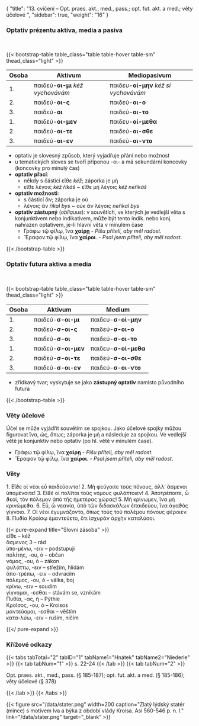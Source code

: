 {
    "title": "13. cvičení – Opt. praes. akt., med., pass.; opt. fut. akt. a med.; věty účelové ",
    "sidebar": true,
    "weight": "16"
}

### Optativ prézentu aktiva, media a pasiva

</br>

{{< bootstrap-table table_class="table table-hover table-sm" thead_class="light" >}}

| Osoba | Aktivum                           | Mediopasivum                          |
| ----- | --------------------------------- | ------------------------------------- |
| 1.    | παιδεύ-**οι-μι** *kéž vychovávám* | παιδευ-**οί-μην** *kéž si vychovávám* |
| 2.    | παιδεύ-**οι-ς**                   | παιδεύ-**οι-ο**                       |
| 3.    | παιδεύ-**οι**                     | παιδεύ-**οι-το**                      |
| 1.    | παιδεύ-**οι-μεν**                 | παιδευ-**οί-μεθα**                    |
| 2.    | παιδεύ-**οι-τε**                  | παιδεύ-**οι-σθε**                     |
| 3.    | παιδεύ-**οι-εν**                  | παιδεύ-**οι-ντο**                     |

- optativ je slovesný způsob, který vyjadřuje přání nebo možnost
- u tematických sloves se tvoří příponou -οι- a má sekundární koncovky (koncovky pro minulý čas)
- **optativ přací**: 
  - někdy s částicí εἴθε *kéž*; záporka je μή
  - εἴθε λέγοις *kéž říkáš* ~ εἴθε μὴ λέγοις *kéž neříkáš*
- **optativ možnosti**: 
  - s částicí ἄν; záporka je οὐ 
  - λέγοις ἄν *říkal bys* ~  οὐκ ἂν λέγοις *neříkal bys*
- **optativ zástupný** (*obliquus*): v souvětích, ve kterých je vedlejší věta s konjunktivem nebo indikativem, může být tento indik. nebo konj. nahrazen optativem, je-li hlavní věta v minulém čase
  - Γράφω τῷ φίλῳ, ἵνα **χαίρῃ** - *Píšu příteli, aby měl radost*.
  - Ἔραφον τῷ φίλῳ, ἵνα **χαίροι**. - *Psal jsem příteli, aby měl radost*. 

 {{< /bootstrap-table >}}



### Optativ futura aktiva a media

</br>

{{< bootstrap-table table_class="table table-hover table-sm" thead_class="light" >}}

| Osoba | Aktivum             | Medium               |
| ----- | ------------------- | -------------------- |
| 1.    | παιδεύ-**σ-οι-μι**  | παιδευ-**σ-οί-μην**  |
| 2.    | παιδεύ-**σ-οι-ς**   | παιδεύ-**σ-οι-ο**    |
| 3.    | παιδεύ-**σ-οι**     | παιδεύ-**σ-οι-το**   |
| 1.    | παιδεύ-**σ-οι-μεν** | παιδευ-**σ-οί-μεθα** |
| 2.    | παιδεύ-**σ-οι-τε**  | παιδεύ-**σ-οι-σθε**  |
| 3.    | παιδεύ-**σ-οι-εν**  | παιδεύ-**σ-οι-ντο**  |

- zřídkavý tvar; vyskytuje se jako **zástupný optativ** namísto původního futura

 {{< /bootstrap-table >}}



### Věty účelové

Účel se může vyjádřit souvětím se spojkou. Jako účelové spojky můžou figurovat ἵνα, ὡς, ὅπως; záporka je μή a následuje za spojkou. Ve vedlejší větě je konjunktiv nebo  optativ (po hl. větě v minulém čase).   

- Γράφω τῷ φίλῳ, ἵνα **χαίρῃ** - *Píšu příteli, aby měl radost*.
- Ἔραφον τῷ φίλῳ, ἵνα **χαίροι**. - *Psal jsem příteli, aby měl radost*. 

### Věty

1\. Εἴϑε οἱ νέοι εὖ παιδεύοιντο! 2. Μὴ φεύγοιτε τοὺς πόνους, ἀλλ᾽ ἄσμενοι ὑπομένοιτε! 3. Εἴϑέ οἱ πολῖται τοὺς νόμους φυλάττοιεν! 4. Ἀποτρέποιτε, ὦ ϑεοί, τὸν πόλεμον ἀπὸ τῆς ἡμετέρας χώρας! 5. Μὴ κρίνωμεν, ἵνα μὴ κρινώμεϑα. 6. Εὖ, ὦ νεανία, ὑπὸ τῶν διδασκάλων ἐπαιδεύου, ἵνα ἀγαϑὸς γίγνοιο. 7. Οἱ νέοι ἐγυμνάζοντο, ὅπως τοὺς τοῦ πολέμου πόνους φέροιεν. 8. Πυϑία Κροίσῳ ἐμαντεύετο, ὅτι ἰσχυρὰν
ἀρχὴν καταλύσοι.

{{< pure-expand title="Slovní zásoba" >}}      
εἴθε – kéž  
ἄσμενος 3 – rád  
ὑπο-μένω, -ειν – podstupuji   
πολίτης, -ου, ὁ – občan   
νόμος, -ου, ὁ – zákon  
φυλάττω, -ειν – střežím, hlídám   
ἀπο-τρέπω, -ειν – odvracím  
πόλεμος, -ου, ὁ – válka, boj   
κρίνω, -ειν – soudím  
γίγνομαι, -εσθαι – stávám se, vznikám   
Πυθία, -ας, ἡ – Pýthie   
Κροῖσος, -ου, ὁ – Kroisos   
μαντεύομαι, -εσθαι – věštím   
κατα-λύω, -ειν – ruším, ničím 

{{</ pure-expand >}}





### Křížové odkazy

{{< tabs tabTotal="2" tabID="1" tabName1="Hnátek" tabName2="Niederle" >}}
{{< tab tabNum="1" >}}
s. 22-24
{{< /tab >}}
{{< tab tabNum="2" >}}

Opt. praes. akt., med., pass. (§ 185-187); opt. fut. akt. a med. (§ 185-186); věty účelové (§ 378) 

{{< /tab >}}
{{< /tabs >}}

{{< figure src="/data/stater.png" width=200 caption="Zlatý lýdský statér (mince) s motivem lva a býka z období vlády Kroisa. Asi 560-546 p. n. l." link="/data/stater.png" target=”_blank” >}}